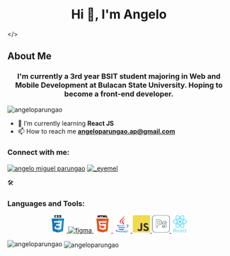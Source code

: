 <h1 align="center">Hi 👋, I'm Angelo</h1>

</> <h2>About Me</h2>

<h3 align="center">I'm currently a 3rd year BSIT student majoring in Web and Mobile Development at Bulacan State University. Hoping to become a front-end developer.</h3>

<p align="left"> <img src="https://komarev.com/ghpvc/?username=angeloparungao&label=Profile%20views&color=0e75b6&style=flat" alt="angeloparungao" /> </p>

- 🌱 I’m currently learning **React JS**
- 📫 How to reach me **angeloparungao.ap@gmail.com**

<h3 align="left">Connect with me:</h3>
<p align="left">
<a href="https://fb.com/angelo miguel parungao" target="blank"><img align="center" src="https://raw.githubusercontent.com/rahuldkjain/github-profile-readme-generator/master/src/images/icons/Social/facebook.svg" alt="angelo miguel parungao" height="30" width="40" /></a>
<a href="https://instagram.com/_eyemel" target="blank"><img align="center" src="https://raw.githubusercontent.com/rahuldkjain/github-profile-readme-generator/master/src/images/icons/Social/instagram.svg" alt="_eyemel" height="30" width="40" /></a>
</p>

🛠️ <h3 align="left">Languages and Tools:</h3>
<p align="center"> <a href="https://www.w3schools.com/css/" target="_blank" rel="noreferrer"> <img src="https://raw.githubusercontent.com/devicons/devicon/master/icons/css3/css3-original-wordmark.svg" alt="css3" width="40" height="40"/> </a> <a href="https://www.figma.com/" target="_blank" rel="noreferrer"> <img src="https://www.vectorlogo.zone/logos/figma/figma-icon.svg" alt="figma" width="40" height="40"/> </a> <a href="https://www.w3.org/html/" target="_blank" rel="noreferrer"> <img src="https://raw.githubusercontent.com/devicons/devicon/master/icons/html5/html5-original-wordmark.svg" alt="html5" width="40" height="40"/> </a> <a href="https://www.java.com" target="_blank" rel="noreferrer"> <img src="https://raw.githubusercontent.com/devicons/devicon/master/icons/java/java-original.svg" alt="java" width="40" height="40"/> </a> <a href="https://developer.mozilla.org/en-US/docs/Web/JavaScript" target="_blank" rel="noreferrer"> <img src="https://raw.githubusercontent.com/devicons/devicon/master/icons/javascript/javascript-original.svg" alt="javascript" width="40" height="40"/> </a> <a href="https://www.photoshop.com/en" target="_blank" rel="noreferrer"> <img src="https://raw.githubusercontent.com/devicons/devicon/master/icons/photoshop/photoshop-line.svg" alt="photoshop" width="40" height="40"/> </a> <a href="https://reactjs.org/" target="_blank" rel="noreferrer"> <img src="https://raw.githubusercontent.com/devicons/devicon/master/icons/react/react-original-wordmark.svg" alt="react" width="40" height="40"/> </a> </p>

<p><img align="left" src="https://github-readme-stats.vercel.app/api/top-langs?username=angeloparungao&show_icons=true&locale=en&layout=compact" alt="angeloparungao" /></p>

<p>&nbsp;<img align="center" src="https://github-readme-stats.vercel.app/api?username=angeloparungao&show_icons=true&locale=en" alt="angeloparungao" /></p>

